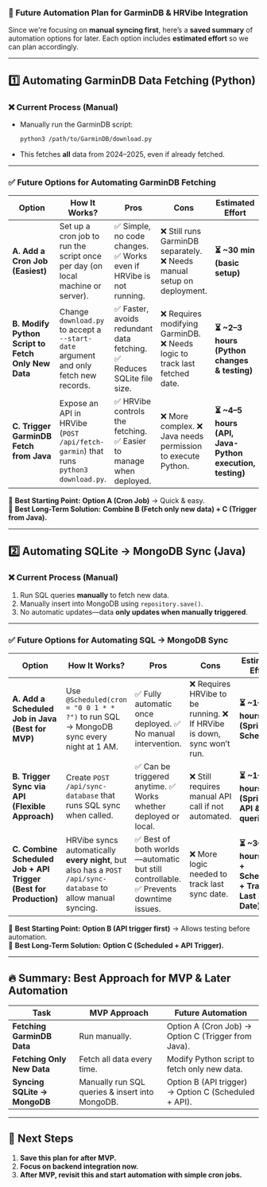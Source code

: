 ### **📌 Future Automation Plan for GarminDB & HRVibe Integration**

Since we're focusing on **manual syncing first**, here’s a **saved summary** of automation options for later. Each option includes **estimated effort** so we can plan accordingly.

---

## **1️⃣ Automating GarminDB Data Fetching (Python)**
### **❌ Current Process (Manual)**
- Manually run the GarminDB script:
  ```bash
  python3 /path/to/GarminDB/download.py
  ```
- This fetches **all** data from 2024–2025, even if already fetched.

---

### **✅ Future Options for Automating GarminDB Fetching**
| **Option** | **How It Works?** | **Pros** | **Cons** | **Estimated Effort** |
|------------|------------------|----------|----------|-----------------|
| **A. Add a Cron Job (Easiest)** | Set up a cron job to run the script once per day (on local machine or server). | ✅ Simple, no code changes. ✅ Works even if HRVibe is not running. | ❌ Still runs GarminDB separately. ❌ Needs manual setup on deployment. | **⏳ ~30 min (basic setup)** |
| **B. Modify Python Script to Fetch Only New Data** | Change `download.py` to accept a `--start-date` argument and only fetch new records. | ✅ Faster, avoids redundant data fetching. ✅ Reduces SQLite file size. | ❌ Requires modifying GarminDB. ❌ Needs logic to track last fetched date. | **⏳ ~2–3 hours (Python changes & testing)** |
| **C. Trigger GarminDB Fetch from Java** | Expose an API in HRVibe (`POST /api/fetch-garmin`) that runs `python3 download.py`. | ✅ HRVibe controls the fetching. ✅ Easier to manage when deployed. | ❌ More complex. ❌ Java needs permission to execute Python. | **⏳ ~4–5 hours (API, Java-Python execution, testing)** |

🔹 **Best Starting Point:** **Option A (Cron Job)** → Quick & easy.  
🔹 **Best Long-Term Solution:** **Combine B (Fetch only new data) + C (Trigger from Java).**

---

## **2️⃣ Automating SQLite → MongoDB Sync (Java)**
### **❌ Current Process (Manual)**
1. Run SQL queries **manually** to fetch new data.
2. Manually insert into MongoDB using `repository.save()`.
3. No automatic updates—data **only updates when manually triggered**.

---

### **✅ Future Options for Automating SQL → MongoDB Sync**
| **Option** | **How It Works?** | **Pros** | **Cons** | **Estimated Effort** |
|------------|------------------|----------|----------|-----------------|
| **A. Add a Scheduled Job in Java (Best for MVP)** | Use `@Scheduled(cron = "0 0 1 * * ?")` to run SQL → MongoDB sync every night at 1 AM. | ✅ Fully automatic once deployed. ✅ No manual intervention. | ❌ Requires HRVibe to be running. ❌ If HRVibe is down, sync won’t run. | **⏳ ~1–2 hours (Spring Scheduler)** |
| **B. Trigger Sync via API (Flexible Approach)** | Create `POST /api/sync-database` that runs SQL sync when called. | ✅ Can be triggered anytime. ✅ Works whether deployed or local. | ❌ Still requires manual API call if not automated. | **⏳ ~1–2 hours (Spring API & SQL queries)** |
| **C. Combine Scheduled Job + API Trigger (Best for Production)** | HRVibe syncs automatically **every night**, but also has a `POST /api/sync-database` to allow manual syncing. | ✅ Best of both worlds—automatic but still controllable. ✅ Prevents downtime issues. | ❌ More logic needed to track last sync date. | **⏳ ~3–4 hours (API + Scheduler + Tracking Last Sync Date)** |

🔹 **Best Starting Point:** **Option B (API trigger first)** → Allows testing before automation.  
🔹 **Best Long-Term Solution:** **Option C (Scheduled + API Trigger).**

---

## **🔥 Summary: Best Approach for MVP & Later Automation**
| **Task** | **MVP Approach** | **Future Automation** |
|----------|----------------|------------------|
| **Fetching GarminDB Data** | Run manually. | Option A (Cron Job) → Option C (Trigger from Java). |
| **Fetching Only New Data** | Fetch all data every time. | Modify Python script to fetch only new data. |
| **Syncing SQLite → MongoDB** | Manually run SQL queries & insert into MongoDB. | Option B (API trigger) → Option C (Scheduled + API). |

---

## **📌 Next Steps**
1. **Save this plan for after MVP.**
2. **Focus on backend integration now.**
3. **After MVP, revisit this and start automation with simple cron jobs.**
